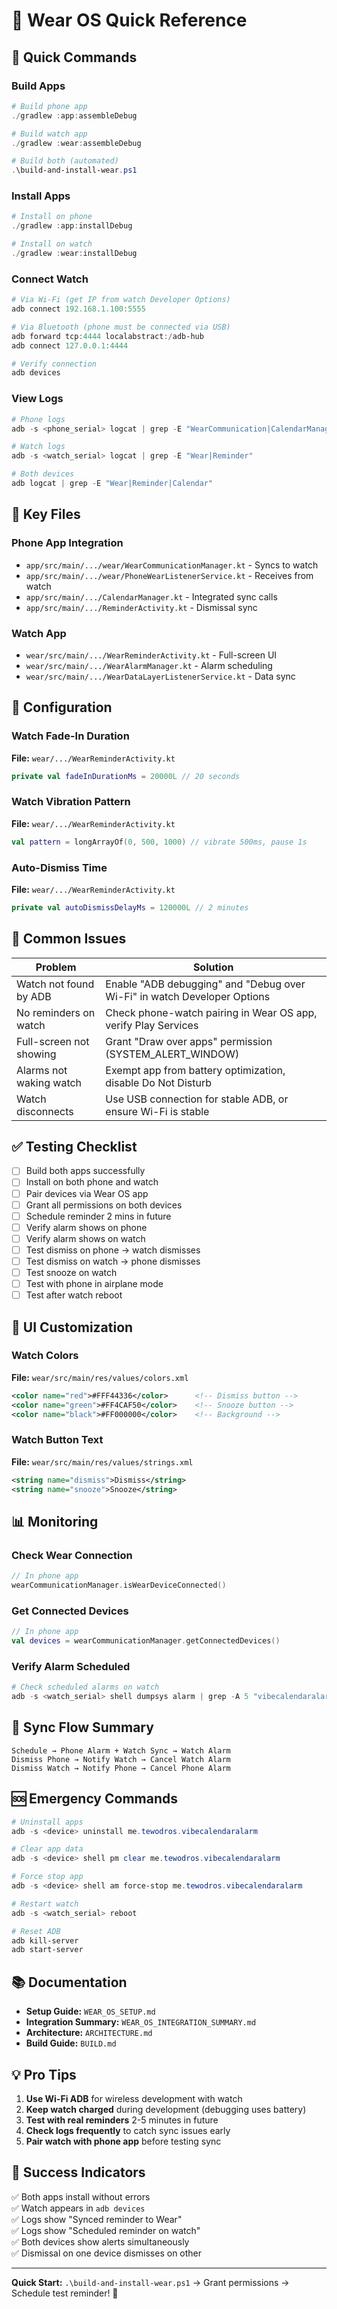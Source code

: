 # 🎯 Wear OS Quick Reference

## 🚀 Quick Commands

### Build Apps
```powershell
# Build phone app
./gradlew :app:assembleDebug

# Build watch app
./gradlew :wear:assembleDebug

# Build both (automated)
.\build-and-install-wear.ps1
```

### Install Apps
```powershell
# Install on phone
./gradlew :app:installDebug

# Install on watch
./gradlew :wear:installDebug
```

### Connect Watch
```powershell
# Via Wi-Fi (get IP from watch Developer Options)
adb connect 192.168.1.100:5555

# Via Bluetooth (phone must be connected via USB)
adb forward tcp:4444 localabstract:/adb-hub
adb connect 127.0.0.1:4444

# Verify connection
adb devices
```

### View Logs
```powershell
# Phone logs
adb -s <phone_serial> logcat | grep -E "WearCommunication|CalendarManager"

# Watch logs
adb -s <watch_serial> logcat | grep -E "Wear|Reminder"

# Both devices
adb logcat | grep -E "Wear|Reminder|Calendar"
```

## 📁 Key Files

### Phone App Integration
- `app/src/main/.../wear/WearCommunicationManager.kt` - Syncs to watch
- `app/src/main/.../wear/PhoneWearListenerService.kt` - Receives from watch
- `app/src/main/.../CalendarManager.kt` - Integrated sync calls
- `app/src/main/.../ReminderActivity.kt` - Dismissal sync

### Watch App
- `wear/src/main/.../WearReminderActivity.kt` - Full-screen UI
- `wear/src/main/.../WearAlarmManager.kt` - Alarm scheduling
- `wear/src/main/.../WearDataLayerListenerService.kt` - Data sync

## 🔧 Configuration

### Watch Fade-In Duration
**File:** `wear/.../WearReminderActivity.kt`
```kotlin
private val fadeInDurationMs = 20000L // 20 seconds
```

### Watch Vibration Pattern
**File:** `wear/.../WearReminderActivity.kt`
```kotlin
val pattern = longArrayOf(0, 500, 1000) // vibrate 500ms, pause 1s
```

### Auto-Dismiss Time
**File:** `wear/.../WearReminderActivity.kt`
```kotlin
private val autoDismissDelayMs = 120000L // 2 minutes
```

## 🐛 Common Issues

| Problem | Solution |
|---------|----------|
| Watch not found by ADB | Enable "ADB debugging" and "Debug over Wi-Fi" in watch Developer Options |
| No reminders on watch | Check phone-watch pairing in Wear OS app, verify Play Services |
| Full-screen not showing | Grant "Draw over apps" permission (SYSTEM_ALERT_WINDOW) |
| Alarms not waking watch | Exempt app from battery optimization, disable Do Not Disturb |
| Watch disconnects | Use USB connection for stable ADB, or ensure Wi-Fi is stable |

## ✅ Testing Checklist

- [ ] Build both apps successfully
- [ ] Install on both phone and watch
- [ ] Pair devices via Wear OS app
- [ ] Grant all permissions on both devices
- [ ] Schedule reminder 2 mins in future
- [ ] Verify alarm shows on phone
- [ ] Verify alarm shows on watch
- [ ] Test dismiss on phone → watch dismisses
- [ ] Test dismiss on watch → phone dismisses
- [ ] Test snooze on watch
- [ ] Test with phone in airplane mode
- [ ] Test after watch reboot

## 🎨 UI Customization

### Watch Colors
**File:** `wear/src/main/res/values/colors.xml`
```xml
<color name="red">#FFF44336</color>      <!-- Dismiss button -->
<color name="green">#FF4CAF50</color>    <!-- Snooze button -->
<color name="black">#FF000000</color>    <!-- Background -->
```

### Watch Button Text
**File:** `wear/src/main/res/values/strings.xml`
```xml
<string name="dismiss">Dismiss</string>
<string name="snooze">Snooze</string>
```

## 📊 Monitoring

### Check Wear Connection
```kotlin
// In phone app
wearCommunicationManager.isWearDeviceConnected()
```

### Get Connected Devices
```kotlin
// In phone app
val devices = wearCommunicationManager.getConnectedDevices()
```

### Verify Alarm Scheduled
```powershell
# Check scheduled alarms on watch
adb -s <watch_serial> shell dumpsys alarm | grep -A 5 "vibecalendaralarm"
```

## 🔄 Sync Flow Summary

```
Schedule → Phone Alarm + Watch Sync → Watch Alarm
Dismiss Phone → Notify Watch → Cancel Watch Alarm
Dismiss Watch → Notify Phone → Cancel Phone Alarm
```

## 🆘 Emergency Commands

```powershell
# Uninstall apps
adb -s <device> uninstall me.tewodros.vibecalendaralarm

# Clear app data
adb -s <device> shell pm clear me.tewodros.vibecalendaralarm

# Force stop app
adb -s <device> shell am force-stop me.tewodros.vibecalendaralarm

# Restart watch
adb -s <watch_serial> reboot

# Reset ADB
adb kill-server
adb start-server
```

## 📚 Documentation

- **Setup Guide:** `WEAR_OS_SETUP.md`
- **Integration Summary:** `WEAR_OS_INTEGRATION_SUMMARY.md`
- **Architecture:** `ARCHITECTURE.md`
- **Build Guide:** `BUILD.md`

## 💡 Pro Tips

1. **Use Wi-Fi ADB** for wireless development with watch
2. **Keep watch charged** during development (debugging uses battery)
3. **Test with real reminders** 2-5 minutes in future
4. **Check logs frequently** to catch sync issues early
5. **Pair watch with phone app** before testing sync

## 🎯 Success Indicators

✅ Both apps install without errors  
✅ Watch appears in `adb devices`  
✅ Logs show "Synced reminder to Wear"  
✅ Logs show "Scheduled reminder on watch"  
✅ Both devices show alerts simultaneously  
✅ Dismissal on one device dismisses on other  

---

**Quick Start:** `.\build-and-install-wear.ps1` → Grant permissions → Schedule test reminder! 🚀
